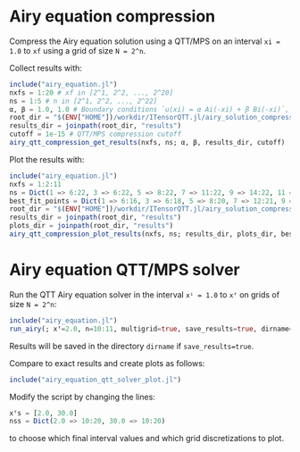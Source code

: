 
# Airy equation compression

Compress the Airy equation solution using a QTT/MPS on an interval `xi = 1.0` to `xf` using a grid of size `N = 2^n`.

Collect results with:
```julia
include("airy_equation.jl")
nxfs = 1:20 # xf in [2^1, 2^2, ..., 2^20]
ns = 1:5 # n in [2^1, 2^2, ..., 2^22]
α, β = 1.0, 1.0 # Boundary conditions `u(xi) = α Ai(-xi) + β Bi(-xi)`, `u(xf) = α Ai(-xf) + β Bi(-xf)`
root_dir = "$(ENV["HOME"])/workdir/ITensorQTT.jl/airy_solution_compression"
results_dir = joinpath(root_dir, "results")
cutoff = 1e-15 # QTT/MPS compression cutoff
airy_qtt_compression_get_results(nxfs, ns; α, β, results_dir, cutoff)
```

Plot the results with:
```julia
include("airy_equation.jl")
nxfs = 1:2:11
ns = Dict(1 => 6:22, 3 => 6:22, 5 => 8:22, 7 => 11:22, 9 => 14:22, 11 => 17:22)
best_fit_points = Dict(1 => 6:16, 3 => 6:18, 5 => 8:20, 7 => 12:21, 9 => 18:22, 11 => 20:22)
root_dir = "$(ENV["HOME"])/workdir/ITensorQTT.jl/airy_solution_compression"
results_dir = joinpath(root_dir, "results")
plots_dir = joinpath(root_dir, "results")
airy_qtt_compression_plot_results(nxfs, ns; results_dir, plots_dir, best_fit_points)
```

# Airy equation QTT/MPS solver

Run the QTT Airy equation solver in the interval `xⁱ = 1.0` to `xᶠ` on grids of size `N = 2^n`:
```julia
include("airy_equation.jl")
run_airy(; xᶠ=2.0, n=10:11, multigrid=true, save_results=true, dirname="results_multigrid", linsolve_kwargs=(; nsweeps=20))
```
Results will be saved in the directory `dirname` if `save_results=true`.

Compare to exact results and create plots as follows:
```julia
include("airy_equation_qtt_solver_plot.jl")
```
Modify the script by changing the lines:
```julia
xᶠs = [2.0, 30.0]
nss = Dict(2.0 => 10:20, 30.0 => 10:20)
```
to choose which final interval values and which grid discretizations to plot.
